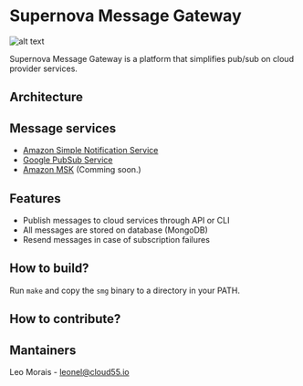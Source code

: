 # Supernova Message Gateway

![alt text](http://snews.bnl.gov/popsci/crab.jpg)

Supernova Message Gateway is a platform that simplifies pub/sub on cloud provider services.


## Architecture


## Message services
  * [Amazon Simple Notification Service](https://aws.amazon.com/sns/)
  * [Google PubSub Service](https://cloud.google.com/pubsub/)
  * [Amazon MSK](https://aws.amazon.com/msk/) (Comming soon.)


## Features
  * Publish messages to cloud services through API or CLI
  * All messages are stored on database (MongoDB)
  * Resend messages in case of subscription failures


## How to build?
Run `make` and copy the `smg` binary to a directory in your PATH.


## How to contribute?


## Mantainers

Leo Morais - leonel@cloud55.io
